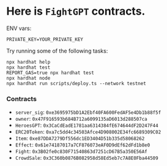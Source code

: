 # Here is `FightGPT` contracts.

ENV vars:
```
PRIVATE_KEY=YOUR_PRIVATE_KEY
```

Try running some of the following tasks:

```shell
npx hardhat help
npx hardhat test
REPORT_GAS=true npx hardhat test
npx hardhat node
npx hardhat run scripts/deploy.ts --network testnet
```

### Contracts
  * `server_sig`: `0xe3695975bD1A2Ebf40FA600FedAF5e4Db1b88f5f`
  * `owner`: `0x47F916593b684B712a6099135aD6013d288507ca`
  * `HeroesGPT`: `0x3CaCdEadE1781aa6314384fE674644dF2D247F44`
  * `ERC20Token`: `0xa7c5dd4c34503Afce4D908002E34fc6689309C02`
  * `Item`: `0xe87DDA7279Df556dc1ED3404D51b335d58068262`
  * `Effect`: `0x61e74187017a7CF876073eAF0D9dEf62dFd1b8e0`
  * `Fight`: `0x3B02fe0c830F71540863d7251cD67B5a350E56Af`
  * `CrowdSale`: `0x3C360b0876B082958d58Ed5eb7c7A8E0Fba44509`

